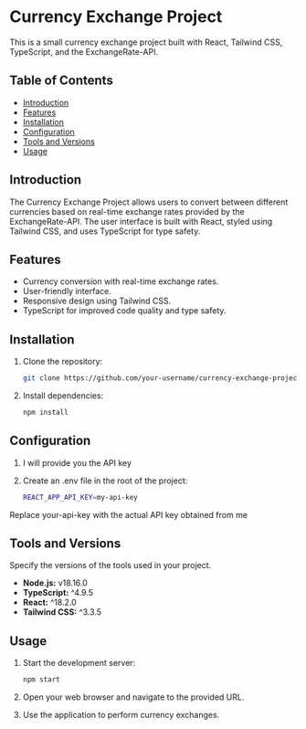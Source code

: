 # Currency Exchange Project

This is a small currency exchange project built with React, Tailwind CSS, TypeScript, and the ExchangeRate-API.

## Table of Contents

- [Introduction](#introduction)
- [Features](#features)
- [Installation](#installation)
- [Configuration](#configuration)
- [Tools and Versions](#tools-and-versions)
- [Usage](#usage)

## Introduction

The Currency Exchange Project allows users to convert between different currencies based on real-time exchange rates provided by the ExchangeRate-API. The user interface is built with React, styled using Tailwind CSS, and uses TypeScript for type safety.

## Features

- Currency conversion with real-time exchange rates.
- User-friendly interface.
- Responsive design using Tailwind CSS.
- TypeScript for improved code quality and type safety.


## Installation

1. Clone the repository:

   ```bash
   git clone https://github.com/your-username/currency-exchange-project.git

2. Install dependencies:

    ```bash
   npm install

## Configuration

1. I will provide you the API key
2. Create an .env file in the root of the project:

    ```bash
   REACT_APP_API_KEY=my-api-key

Replace your-api-key with the actual API key obtained from me

## Tools and Versions

Specify the versions of the tools used in your project.

- **Node.js:** v18.16.0
- **TypeScript:** ^4.9.5
- **React:** ^18.2.0
- **Tailwind CSS:** ^3.3.5


## Usage

1. Start the development server:

    ```bash
   npm start
   
2. Open your web browser and navigate to the provided URL.

3. Use the application to perform currency exchanges.





